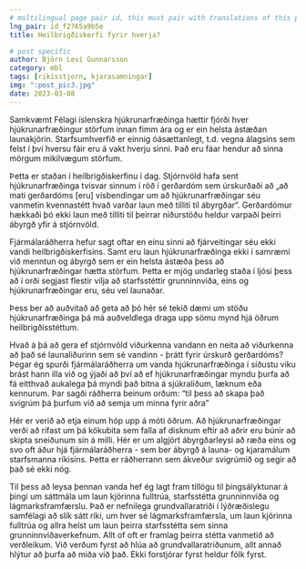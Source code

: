 ```yaml
---
# multilingual page pair id, this must pair with translations of this page. (This name must be unique)
lng_pair: id_f2765a9b5e
title: Heilbrigðiskerfi fyrir hverja?

# post specific
author: Björn Leví Gunnarsson
category: mbl
tags: [rikisstjorn, kjarasamningar]
img: ":post_pic3.jpg"
date: 2023-03-08
---
```


Samkvæmt Félagi íslenskra hjúkrunarfræðinga hættir fjórði hver hjúkrunarfræðingur störfum innan fimm ára og er ein helsta ástæðan launakjörin. Starfsumhverfið er einnig óásættanlegt, t.d. vegna álagsins sem felst í því hversu fáir eru á vakt hverju sinni. Það eru fáar hendur að sinna mörgum mikilvægum störfum. 

Þetta er staðan í heilbrigðiskerfinu í dag. Stjórnvöld hafa sent hjúkrunarfræðinga tvisvar sinnum í röð í gerðardóm sem úrskurðaði að „að mati gerðardóms [eru] vísbendingar um að hjúkrunarfræðingar séu vanmetin kvennastétt hvað varðar laun með tilliti til ábyrgðar“. Gerðardómur hækkaði þó ekki laun með tilliti til þeirrar niðurstöðu heldur varpaði þeirri ábyrgð yfir á stjórnvöld. 

Fjármálaráðherra hefur sagt oftar en einu sinni að fjárveitingar séu ekki vandi heilbrigðiskerfisins. Samt eru laun hjúkrunarfræðinga ekki í samræmi við menntun og ábyrgð sem er ein helsta ástæða þess að hjúkrunarfræðingar hætta störfum. Þetta er mjög undarleg staða í ljósi þess að í orði segjast flestir vilja að starfsstéttir grunninnviða, eins og hjúkrunarfræðingar eru, séu vel launaðar.

Þess ber að auðvitað að geta að þó hér sé tekið dæmi um stöðu hjúkrunarfræðinga þá má auðveldlega draga upp sömu mynd hjá öðrum heilbrigðisstéttum. 

Hvað á þá að gera ef stjórnvöld viðurkenna vandann en neita að viðurkenna að það sé launaliðurinn sem sé vandinn - þrátt fyrir úrskurð gerðardóms? Þegar ég spurði fjármálaráðherra um vanda hjúkrunarfræðinga í síðustu viku brást hann illa við og ýjaði að því að ef hjúkrunarfræðingar myndu þurfa að fá eitthvað aukalega þá myndi það bitna á sjúkraliðum, læknum eða kennurum. Þar sagði ráðherra beinum orðum: “til þess að skapa það svigrúm þá þurfum við að semja um minna fyrir aðra”

Hér er verið að etja einum hóp upp á móti öðrum. Að hjúkrunarfræðingar verði að rífast um þá kökubita sem falla af disknum eftir að aðrir eru búnir að skipta sneiðunum sín á milli. Hér er um algjört ábyrgðarleysi að ræða eins og svo oft áður hjá fjármálaráðherra - sem ber ábyrgð á launa- og kjaramálum starfsmanna ríkisins. Þetta er ráðherrann sem ákveður svigrúmið og segir að það sé ekki nóg.

Til þess að leysa þennan vanda hef ég lagt fram tillögu til þingsályktunar á þingi um sáttmála um laun kjörinna fulltrúa, starfsstétta grunninnviða og lágmarksframfærslu. Það er nefnilega grundvallaratriði í lýðræðislegu samfélagi að slík sátt ríki, um hver sé lágmarksframfærsla, um laun kjörinna fulltrúa og allra helst um laun þeirra starfsstétta sem sinna grunninnviðaverkefnum. Allt of oft er framlag þeirra stétta vanmetið að verðleikum. Við verðum fyrst að hlúa að grundvallaratriðunum, allt annað hlýtur að þurfa að miða við það. Ekki forstjórar fyrst heldur fólk fyrst.
